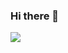 ### Hi there 👋

<!--
**sontouf/sontouf** is a ✨ _special_ ✨ repository because its `README.md` (this file) appears on your GitHub profile.

Here are some ideas to get you started:

- 🔭 I’m currently working on ...
- 🌱 I’m currently learning ...
- 👯 I’m looking to collaborate on ...
- 🤔 I’m looking for help with ...
- 💬 Ask me about ...
- 📫 How to reach me: ...
- 😄 Pronouns: ...
- ⚡ Fun fact: ...
-->

<a href="https://42seoul.kr/seoul42/main/view" target="_blank"><img src="https://img.shields.io/badge/42-ffffff?style=for-the-badge&logo=appveyor&logoColor=black"/>
